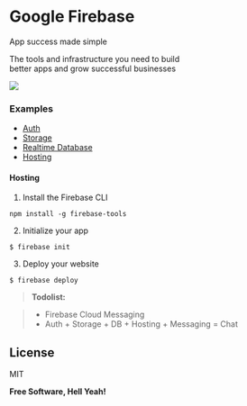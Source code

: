 # Google Firebase

App success made simple

The tools and infrastructure you need to build  
better apps and grow successful businesses  

[![](https://lh3.googleusercontent.com/Jp5DG28Mj668TyylbnjcCjNvzh-9-IjxT1IixnKrOziswXJzQZZ8GUpRobmQPba0vvINC8c6GymEni3UYcAX3uLVdHFz0Z_x=s888)](https://monetizejs.com/authorize?client_id=ESTHdCYOi18iLhhO&summary=true)

### Examples
  - [Auth](https://firebase.google.com/docs/auth/)
  - [Storage](https://firebase.google.com/docs/storage/)
  - [Realtime Database](https://firebase.google.com/docs/database/)
  - [Hosting](https://firebase.google.com/docs/hosting/)

#### Hosting
1. Install the Firebase CLI
```
npm install -g firebase-tools
```
2. Initialize your app
```
$ firebase init
```
3. Deploy your website
```
$ firebase deploy
```

> **Todolist:**

> - Firebase Cloud Messaging
> - Auth + Storage + DB + Hosting + Messaging = Chat

License
----

MIT


**Free Software, Hell Yeah!**
